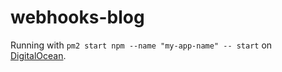 # webhooks-blog

Running with `pm2 start npm --name "my-app-name" -- start` on [DigitalOcean](https://www.robinwieruch.de/deploy-applications-digital-ocean).
